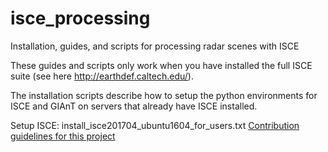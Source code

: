 # isce_processing
Installation, guides, and scripts for processing radar scenes with ISCE

These guides and scripts only work when you have installed the full ISCE suite (see here http://earthdef.caltech.edu/).

The installation scripts describe how to setup the python environments for ISCE and GIAnT on servers that already have ISCE installed.

Setup ISCE:
install_isce201704_ubuntu1604_for_users.txt [Contribution guidelines for this project](install_isce201704_ubuntu1604_for_users.txt)
